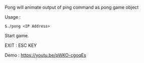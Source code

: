 Pong will animate output of ping command as pong game object


Usage :

`$./pong <IP Address>`

Start game.

EXIT : ESC KEY

Demo : https://youtu.be/pWKO-cgoqEs

